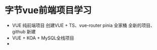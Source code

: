 # 字节vue前端项目学习

- VUE 纯前端项目
  创建VUE + TS、vue-router pinia 全家桶
  全新的项目、github 新建 
- VUE + KOA + MySQL全栈项目 
- 